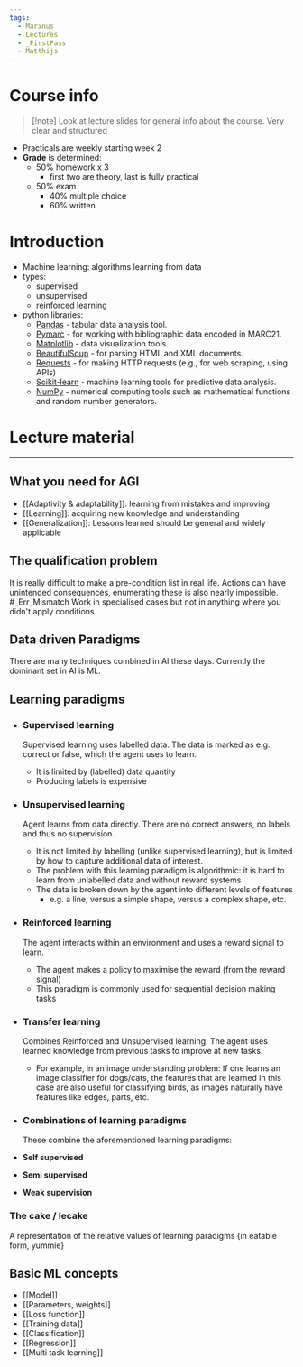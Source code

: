 ```yaml
---
tags:
  - Marinus
  - Lectures
  - _FirstPass
  - Matthijs
---
```

# Course info
>[!note] Look at lecture slides for general info about the course. Very clear and structured

- Practicals are weekly starting week 2
- **Grade** is determined:
	- 50% homework x 3
		- first two are theory, last is fully practical
	- 50% exam
		- 40% multiple choice
		- 60% written

# Introduction
- Machine learning: algorithms learning from data
- types:
	- supervised
	- unsupervised
	- reinforced learning
- python libraries:
	- [Pandas](https://pandas.pydata.org/) - tabular data analysis tool.
	- [Pymarc](https://pypi.org/project/pymarc/) - for working with bibliographic data encoded in MARC21.
	- [Matplotlib](https://matplotlib.org/) - data visualization tools.
	- [BeautifulSoup](https://pypi.org/project/beautifulsoup4/) - for parsing HTML and XML documents.
	- [Requests](https://pypi.org/project/requests/) - for making HTTP requests (e.g., for web scraping, using APIs)
	- [Scikit-learn](https://scikit-learn.org/stable/) - machine learning tools for predictive data analysis.
	- [NumPy](https://numpy.org/) - numerical computing tools such as mathematical functions and random number generators.

# Lecture material
---
## What you need for AGI 

- [[Adaptivity & adaptability]]: learning from mistakes and improving
- [[Learning]]: acquiring new knowledge and understanding
- [[Generalization]]: Lessons learned should be general and widely applicable

## The qualification problem

It is really difficult to make a pre-condition list in real life.
Actions can have unintended consequences, enumerating these is also nearly impossible.
#_Err_Mismatch 
Work in specialised cases but not in anything where you didn't apply conditions

## Data driven Paradigms
There are many techniques combined in AI these days. Currently the dominant set in AI is ML.

## Learning paradigms

- ### Supervised learning 

	Supervised learning uses labelled data. The data is marked as e.g. correct or false, which the agent uses to learn.
	- It is limited by (labelled) data quantity
	- Producing labels is expensive

- ### Unsupervised learning

	Agent learns from data directly. There are no correct answers, no labels and thus no supervision.
	- It is not limited by labelling (unlike supervised learning), but is limited by how to capture additional data of interest.
	- The problem with this learning paradigm is algorithmic: it is hard to learn from unlabelled data and without reward systems
	- The data is broken down by the agent into different levels of features
		- e.g. a line, versus a simple shape, versus a complex shape, etc.

- ### Reinforced learning

	The agent interacts within an environment and uses a reward signal to learn.
	- The agent makes a policy to maximise the reward (from the reward signal)
	- This paradigm is commonly used for sequential decision making tasks

- ### Transfer learning

	Combines Reinforced and Unsupervised learning. The agent uses learned knowledge from previous tasks to improve at new tasks.
	- For example, in an image understanding problem: 
	  If one learns an image classifier for dogs/cats, the features that are learned in this case are also useful for classifying birds, as images naturally have features like edges, parts, etc.

- ### Combinations of learning paradigms

	These combine the aforementioned learning paradigms:
- **Self supervised**
- **Semi supervised**
- **Weak supervision**


### The cake / lecake
A representation of the relative values of learning paradigms {in eatable form, yummie}


## Basic ML concepts
- [[Model]]
- [[Parameters, weights]]
- [[Loss function]]
- [[Training data]]
- [[Classification]]
- [[Regression]]
- [[Multi task learning]]


